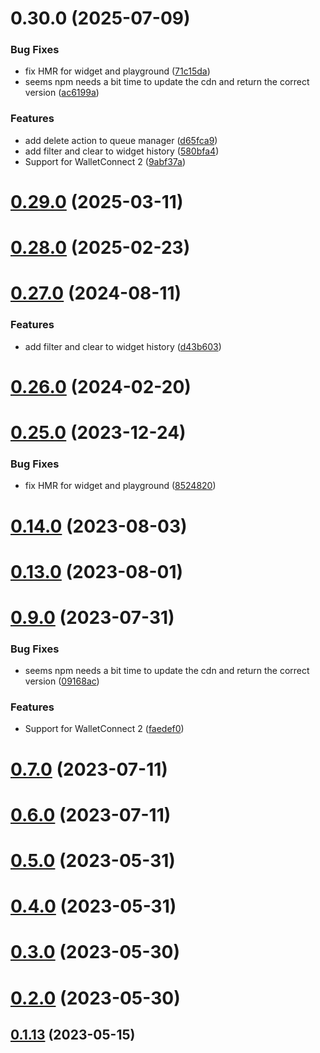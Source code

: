 # 0.30.0 (2025-07-09)


### Bug Fixes

* fix HMR for widget and playground ([71c15da](https://github.com/rango-exchange/rango-client/commit/71c15dadab4d161006b9f05a77c286b05c931528))
* seems npm needs a bit time to update the cdn and return the correct version ([ac6199a](https://github.com/rango-exchange/rango-client/commit/ac6199a4996e858af69c8f3ec0f35d865a29a96e))


### Features

* add delete action to queue manager ([d65fca9](https://github.com/rango-exchange/rango-client/commit/d65fca9be7547097cb0a84e2848cbddfe37991be))
* add filter and clear to widget history ([580bfa4](https://github.com/rango-exchange/rango-client/commit/580bfa49ef0e015c6fd7a4e9153eaad877ecbfe0))
* Support for WalletConnect 2 ([9abf37a](https://github.com/rango-exchange/rango-client/commit/9abf37a201e1435ef53b0b31e6c911d3c6fed17a))



# [0.29.0](https://github.com/rango-exchange/rango-client/compare/queue-manager-core@0.28.0...queue-manager-core@0.29.0) (2025-03-11)



# [0.28.0](https://github.com/rango-exchange/rango-client/compare/queue-manager-core@0.27.0...queue-manager-core@0.28.0) (2025-02-23)



# [0.27.0](https://github.com/rango-exchange/rango-client/compare/queue-manager-core@0.26.0...queue-manager-core@0.27.0) (2024-08-11)


### Features

* add filter and clear to widget history ([d43b603](https://github.com/rango-exchange/rango-client/commit/d43b603462feabf297d5be389fcaa35402d667b5))



# [0.26.0](https://github.com/rango-exchange/rango-client/compare/queue-manager-core@0.25.0...queue-manager-core@0.26.0) (2024-02-20)



# [0.25.0](https://github.com/rango-exchange/rango-client/compare/queue-manager-core@0.23.0...queue-manager-core@0.25.0) (2023-12-24)


### Bug Fixes

* fix HMR for widget and playground ([8524820](https://github.com/rango-exchange/rango-client/commit/8524820f10cf0b8921f3db0c4f620ff98daa4103))



# [0.14.0](https://github.com/rango-exchange/rango-client/compare/queue-manager-core@0.13.0...queue-manager-core@0.14.0) (2023-08-03)



# [0.13.0](https://github.com/rango-exchange/rango-client/compare/queue-manager-core@0.12.0...queue-manager-core@0.13.0) (2023-08-01)



# [0.9.0](https://github.com/rango-exchange/rango-client/compare/queue-manager-core@0.8.0...queue-manager-core@0.9.0) (2023-07-31)


### Bug Fixes

* seems npm needs a bit time to update the cdn and return the correct version ([09168ac](https://github.com/rango-exchange/rango-client/commit/09168acdc3ca400abd2016eebc0c62103edae3a2))


### Features

* Support for WalletConnect 2 ([faedef0](https://github.com/rango-exchange/rango-client/commit/faedef0b5e6fc3c5ef881cbbe4ec05334cc1c910))



# [0.7.0](https://github.com/rango-exchange/rango-client/compare/queue-manager-core@0.6.0...queue-manager-core@0.7.0) (2023-07-11)



# [0.6.0](https://github.com/rango-exchange/rango-client/compare/queue-manager-core@0.5.0...queue-manager-core@0.6.0) (2023-07-11)



# [0.5.0](https://github.com/rango-exchange/rango-client/compare/queue-manager-core@0.4.0...queue-manager-core@0.5.0) (2023-05-31)



# [0.4.0](https://github.com/rango-exchange/rango-client/compare/queue-manager-core@0.3.0...queue-manager-core@0.4.0) (2023-05-31)



# [0.3.0](https://github.com/rango-exchange/rango-client/compare/queue-manager-core@0.2.0...queue-manager-core@0.3.0) (2023-05-30)



# [0.2.0](https://github.com/rango-exchange/rango-client/compare/queue-manager-core@0.1.14...queue-manager-core@0.2.0) (2023-05-30)



## [0.1.13](https://github.com/rango-exchange/rango-client/compare/queue-manager-core@0.1.12...queue-manager-core@0.1.13) (2023-05-15)




